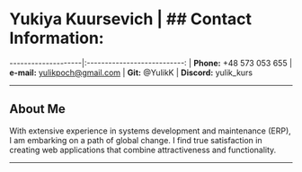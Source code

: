 # Yukiya Kuursevich | ## Contact Information:

--------------------|:---------------------------:
| **Phone:** +48 573 053 655
| **e-mail:** yulikpoch@gmail.com
| **Git:** @YulikK
| **Discord:** yulik_kurs

---

## About Me

With extensive experience in systems development and maintenance (ERP), I am embarking on a path of global change. I find true satisfaction in creating web applications that combine attractiveness and functionality.

---
